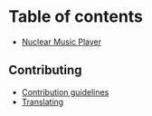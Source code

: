 # Table of contents

* [Nuclear Music Player](README.md)

## Contributing

* [Contribution guidelines](contributing/contribution-guidelines.md)
* [Translating](contributing/translating.md)

